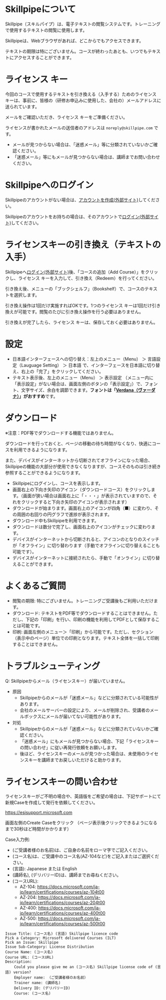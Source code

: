 # Skillpipeについて

Skillpipe（スキルパイプ）は、電子テキストの閲覧システムです。トレーニングで使用するテキストの閲覧に使用します。

Skillpipeは、Webブラウザがあれば、どこからでもアクセスできます。

テキストの期限は特にございません。コースが終わったあとも、いつでもテキストにアクセスすることができます。

# ライセンス キー

今回のコースで使用するテキストを引き換える（入手する）ためのライセンス キーは、事前に、皆様の（研修お申込みに使用した、会社の）メールアドレスに送られています。

メールをご確認いただき、ライセンス キーをご準備ください。

ライセンスが書かれたメールの送信者のアドレスは `noreply@skillpipe.com` です。

- メールが見つからない場合は、「迷惑メール」等に分類されていないかご確認ください。
- 「迷惑メール」等にもメールが見つからない場合は、講師までお問い合わせください。

# Skillpipeへのログイン

Skillpipeのアカウントがない場合は、[アカウントを作成(外部サイト)](https://www.skillpipe.com/#/account/registration)してください。

Skillpipeのアカウントをお持ちの場合は、そのアカウントで[ログイン(外部サイト)](https://www.skillpipe.com/#/account/login)してください。

# ライセンスキーの引き換え（テキストの入手）

Skillpipeへ[ログイン(外部サイト)](https://www.skillpipe.com/#/account/login)後、「コースの追加（Add Course）」をクリックし、ライセンス キーを入力して、引き換え（Redeem）を行ってください。

引き換え後、メニューの「ブックシェルフ」（Bookshelf）で、コースのテキストを選択します。

引き換え操作は1回だけ実施すればOKです。1つのライセンス キーは1回だけ引き換えが可能です。閲覧のたびに引き換え操作を行う必要はありません。

引き換えが完了したら、ライセンス キーは、保存しておく必要はありません。

# 設定

- 日本語インターフェースへの切り替え：左上のメニュー（Menu） ＞ 言語設定（Lauguage Setting） ＞ 日本語 で、インターフェースを日本語に切り替え、右上の「完了」をクリックしてください。
- テキスト表示後、左上のメニュー（Menu） ＞ 表示設定 （メニュー内に「表示設定」がない場合は、画面左側のボタンの「表示設定」）で、フォント、文字サイズ、余白を調節できます。**フォントは「[Verdana（ヴァーダナ）](https://ja.wikipedia.org/wiki/Verdana)」がおすすめ**です。

# ダウンロード

※注意：PDF等でダウンロードする機能ではありません。

ダウンロードを行っておくと、ページの移動の待ち時間がなくなり、快適にコースを利用できるようになります。

また、デバイスがインターネットから切断されてオフラインになった場合、Skillpipeの機能の大部分が使用できなくなりますが、コースそのものは引き続き参照することができるようになります。

- Skillpipeにログインし、コースを表示します。
- 画面右上の下向き矢印のアイコン（ダウンロードコース）をクリックします。（画面が狭い場合は画面右上に「・・・」が表示されていますので、それをクリックすると下向き矢印のアイコンが表示されます）
- ダウンロードが始まります。画面右上のアイコンが四角（■）に変わり、その周囲の右回りの円グラフで進捗が表示されます。
- ダウンロード中もSkillpipeを利用できます。
- ダウンロードは数分で完了し、画面右上のアイコンがチェックに変わります。
- デバイスがインターネットから切断されると、アイコンのとなりのスイッチが「オフライン」に切り替わります（手動でオフラインに切り替えることも可能です）。
- デバイスがインターネットに接続されたら、手動で「オンライン」に切り替えることができます。

# よくあるご質問

- 閲覧の期限: 特にございません。トレーニングご受講後もご利用いただけます。
- ダウンロード: テキストをPDF等でダウンロードすることはできません。ただし、下記の「印刷」を行い、印刷の機能を利用してPDFとして保存することは可能です。
- 印刷: 画面左側のメニュー＞「印刷」から可能です。ただし、セクション（表示中のページ）単位での印刷となります。テキスト全体を一括して印刷することはできません。

# トラブルシューティング

Q: Skillpipeからメール（ライセンスキー）が届いていません。

- 原因
  - Skillpipeからのメールが「迷惑メール」などに分類されている可能性があります。
  - 会社のメールサーバーの設定により、メールが削除され、受講者のメールボックスにメールが届いてない可能性があります。
- 対処
  - Skillpipeからのメールが「迷惑メール」などに分類されていないかご確認ください。
  - 「迷惑メール」にもメールが見つからない場合、下記「ライセンスキーの問い合わせ」に従い再発行依頼をお願いします。
  - 後ほど、ライセンスキーのメールが見つかった場合は、未使用のライセンスキーを講師までお戻しいただけると助かります。

# ライセンスキーの問い合わせ

ライセンスキーがご不明の場合や、英語版をご希望の場合は、下記サポートにて新規Caseを作成して発行を依頼してください。

https://esisupport.microsoft.com

画面左側のCreate Caseをクリック
（ページ表示後クリックできるようになるまで30秒ほど時間がかかります）

Case入力例:

- (ご受講者様のお名前)は、ご自身の名前をローマ字でご記入ください。
- (コース名)は、ご受講中のコース名(AZ-104など)をご記入またはご選択ください。
- (言語): Japanese または English
- (講師名), (デリバリーID)は、講師までお尋ねください。
- (コースURL): 
  - AZ-104: https://docs.microsoft.com/ja-jp/learn/certifications/courses/az-104t00
  - AZ-204: https://docs.microsoft.com/ja-jp/learn/certifications/courses/az-204t00
  - AZ-400: https://docs.microsoft.com/ja-jp/learn/certifications/courses/az-400t00
  - AZ-500: https://docs.microsoft.com/ja-jp/learn/certifications/courses/az-500t00

```
Issue Title: (コース名) (言語) Skillpipe licence code
Pick a Category: Microsoft delivered Courses (ILT)
Pick an Issue: Skillpipe
Issue Sub-Category: License Distribution
Course Name: (コース名) 
Course URL: (コースURL)
Description: 
    Could you please give me an (コース名) Skillpipe license code of (言語) version?
    Employer name: （ご受講者様のお名前）
    Trainer name: (講師名)
    Delivery ID: (デリバリーID)
    Course: (コース名)
```